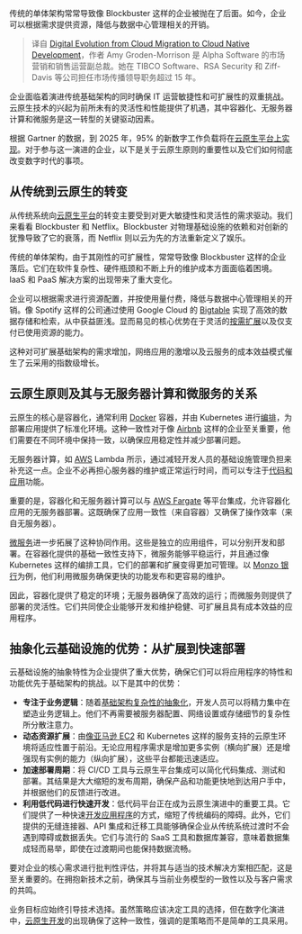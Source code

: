 <!--
title: 数字进化：从云迁移到云原生开发
cover: https://cdn.thenewstack.io/media/2024/01/fb978790-migratory-birds-7242608_1280-1024x683.jpg
-->

传统的单体架构常常导致像 Blockbuster 这样的企业被抛在了后面。如今，企业可以根据需求提供资源，降低与数据中心管理相关的开销。

> 译自 [Digital Evolution from Cloud Migration to Cloud Native Development](https://thenewstack.io/digital-evolution-from-cloud-migration-to-cloud-native-development/)，作者 Amy Groden-Morrison 是 Alpha Software 的市场营销和销售运营副总裁。她在 TIBCO Software、RSA Security 和 Ziff-Davis 等公司担任市场传播领导职务超过 15 年。

企业面临着演进传统基础架构的同时确保 IT 运营敏捷性和可扩展性的双重挑战。云原生技术的兴起为前所未有的灵活性和性能提供了机遇，其中容器化、无服务器计算和微服务是这一转型的关键驱动因素。

根据 Gartner 的数据，到 2025 年，95% 的新数字工作负载将在[云原生平台上实现](https://www.gartner.com/en/newsroom/press-releases/2021-11-10-gartner-says-cloud-will-be-the-centerpiece-of-new-digital-experiences)。对于参与这一演进的企业，以下是关于云原生原则的重要性以及它们如何彻底改变数字时代的事项。

## 从传统到云原生的转变

从传统系统向[云原生平台](https://thenewstack.io/the-3-paradoxes-of-cloud-native-platform-engineering/)的转变主要受到对更大敏捷性和灵活性的需求驱动。我们来看看 Blockbuster 和 Netflix。Blockbuster 对物理基础设施的依赖和对创新的犹豫导致了它的衰落，而 Netflix 则以云为先的方法重新定义了娱乐。

传统的单体架构，由于其刚性的可扩展性，常常导致像 Blockbuster 这样的企业落后。它们在软件复杂性、硬件瓶颈和不断上升的维护成本方面面临着困境。IaaS 和 PaaS 解决方案的出现带来了重大变化。

企业可以根据需求进行资源配置，并按使用量付费，降低与数据中心管理相关的开销。像 Spotify 这样的公司通过使用 Google Cloud 的 [Bigtable](https://techcrunch.com/2020/02/18/how-spotify-ran-the-largest-google-dataflow-job-ever-for-wrapped-2019/) 实现了高效的数据存储和检索，从中获益匪浅。显而易见的核心优势在于灵活的[按需扩展](https://thenewstack.io/covid-19-kubernetes-helps-retail-gaming-meet-sudden-scaling-demands/)以及仅支付已使用资源的能力。

这种对可扩展基础架构的需求增加，网络应用的激增以及云服务的成本效益模式催生了云采用的指数级增长。

## 云原生原则及其与无服务器计算和微服务的关系

云原生的核心是容器化，通常利用 [Docker](https://www.docker.com/?utm_content=inline-mention) 容器，并由 Kubernetes 进行[编排](https://thenewstack.io/what-is-container-orchestration/)，为部署应用提供了标准化环境。这种一致性对于像 [Airbnb](https://www.codemotion.com/magazine/microservices/microservices-migration/) 这样的企业至关重要，他们需要在不同环境中保持一致，以确保应用稳定性并减少部署问题。

无服务器计算，如 [AWS](https://aws.amazon.com/?utm_content=inline-mention) Lambda 所示，通过减轻开发人员的基础设施管理负担来补充这一点。企业不必再担心服务器的维护或正常运行时间，而可以专注于[代码和应用](https://thenewstack.io/offloading-authentication-and-authorization-from-application-code-to-a-service-mesh/)功能。

重要的是，容器化和无服务器计算可以与 [AWS Fargate](https://aws.amazon.com/fargate/) 等平台集成，允许容器化应用的无服务器部署。这既确保了应用一致性（来自容器）又确保了操作效率（来自无服务器）。

[微服务](https://thenewstack.io/microservices/what-is-microservices-architecture/)进一步拓展了这种协同作用。这些是独立的应用组件，可以分别开发和部署。在容器化提供的基础一致性支持下，微服务能够平稳运行，并且通过像 Kubernetes 这样的编排工具，它们的部署和扩展变得更加可管理。以 [Monzo 银行](https://iviewlabs.medium.com/real-world-implication-of-microservices-in-the-fintech-industry-25c24193aa56)为例，他们利用微服务确保更快的功能发布和更容易的维护。

因此，容器化提供了稳定的环境；无服务器确保了高效的运行；而微服务则提供了部署的灵活性。它们共同使企业能够开发和维护稳健、可扩展且具有成本效益的应用程序。

## 抽象化云基础设施的优势：从扩展到快速部署

云基础设施的抽象特性为企业提供了重大优势，确保它们可以将应用程序的特性和功能优先于基础架构的挑战。以下是其中的优势：

- **专注于业务逻辑**：随着[基础架构复杂性的抽象化](https://thenewstack.io/developer-portals-can-abstract-away-kubernetes-complexity/)，开发人员可以将精力集中在塑造业务逻辑上。他们不再需要被服务器配置、网络设置或存储细节的复杂性所分散注意力。
- **动态资源扩展**：由[像亚马逊 EC2](https://thenewstack.io/inside-a-privilege-escalation-attack-via-amazon-web-services-ec2/) 和 Kubernetes 这样的服务支持的云原生环境将适应性置于前沿。无论应用程序需求是增加更多实例（横向扩展）还是增强现有实例的能力（纵向扩展），这些平台都能迅速适应。
- **加速部署周期**：将 CI/CD 工具与云原生平台集成可以简化代码集成、测试和部署。其结果是大大缩短的发布周期，确保产品和功能更快地到达用户手中，并根据他们的反馈进行改进。
- **利用低代码进行快速开发**：低代码平台正在成为云原生演进中的重要工具。它们提供了一种快速[开发应用程序](https://www.alphasoftware.com/blog/why-cloud-native-developers-are-turning-to-low-code)的方式，缩短了传统编码的障碍。此外，它们提供的无缝连接器、API 集成和迁移工具能够确保企业从传统系统过渡时不会遇到障碍或数据丢失。它们与流行的 SaaS 工具和数据库兼容，意味着数据集成轻而易举，即使在过渡期间也能保持数据流畅。

要对企业的核心需求进行批判性评估，并将其与适当的技术解决方案相匹配，这是至关重要的。在拥抱新技术之前，确保其与当前业务模型的一致性以及与客户需求的共鸣。

业务目标应始终引导技术选择。虽然策略应该决定工具的选择，但在数字化演进中，[云原生开发](https://thenewstack.io/cloud-native/)的出现确保了这种一致性，强调的是策略而不是简单的工具采用。
